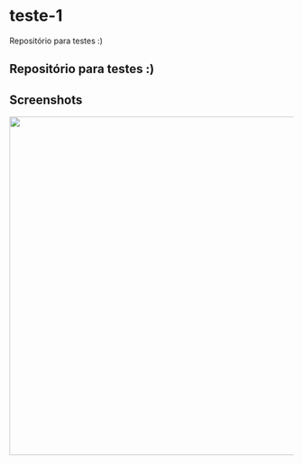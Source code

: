 # teste-1

Repositório para testes :)

## Repositório para testes :)

## Screenshots
<p align="center">
  <img src="http://sf.co.ua/16/03/wallpaper-3ac52.jpg" width="600"/>
</p>